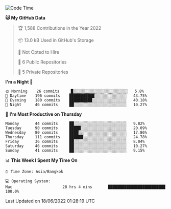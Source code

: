 <!--START_SECTION:waka-->
![Code Time](http://img.shields.io/badge/Code%20Time-0%20secs-blue)

**🐱 My GitHub Data** 

> 🏆 1,588 Contributions in the Year 2022
 > 
> 📦 13.0 kB Used in GitHub's Storage 
 > 
> 🚫 Not Opted to Hire
 > 
> 📜 6 Public Repositories 
 > 
> 🔑 5 Private Repositories  
 > 
**I'm a Night 🦉** 

```text
🌞 Morning    26 commits     █░░░░░░░░░░░░░░░░░░░░░░░░   5.8% 
🌆 Daytime    196 commits    ███████████░░░░░░░░░░░░░░   43.75% 
🌃 Evening    180 commits    ██████████░░░░░░░░░░░░░░░   40.18% 
🌙 Night      46 commits     ██░░░░░░░░░░░░░░░░░░░░░░░   10.27%

```
📅 **I'm Most Productive on Thursday** 

```text
Monday       44 commits     ██░░░░░░░░░░░░░░░░░░░░░░░   9.82% 
Tuesday      90 commits     █████░░░░░░░░░░░░░░░░░░░░   20.09% 
Wednesday    80 commits     ████░░░░░░░░░░░░░░░░░░░░░   17.86% 
Thursday     111 commits    ██████░░░░░░░░░░░░░░░░░░░   24.78% 
Friday       36 commits     ██░░░░░░░░░░░░░░░░░░░░░░░   8.04% 
Saturday     46 commits     ██░░░░░░░░░░░░░░░░░░░░░░░   10.27% 
Sunday       41 commits     ██░░░░░░░░░░░░░░░░░░░░░░░   9.15%

```


📊 **This Week I Spent My Time On** 

```text
⌚︎ Time Zone: Asia/Bangkok

💻 Operating System: 
Mac                      28 hrs 4 mins       █████████████████████████   100.0%

```


 Last Updated on 18/06/2022 01:28:19 UTC
<!--END_SECTION:waka-->